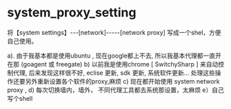 system_proxy_setting
====================

将【system settings】---[network]-----[network proxy] 写成一个shel，方便自己使用。


a).  由于我基本都是使用ubuntu , 现在google都上不去, 所以我基本代理都一直开在那 (goagent 或 freegate)
b)   以前我是使用chrome  [ SwitchySharp ] 来自动控制代理, 后来发现这样很不好, eclise 更新, sdk 更新, 系统软件更新... 处理这些操作还要另外重新设置各个软件的proxy,麻烦
c)  现在都开始使用 system network proxy , 
d)  每次切换墙内，墙外， 不同代理工具都去系统那设置，太麻烦
e）自己写个shell 
